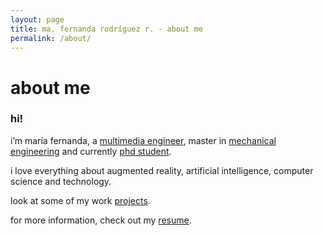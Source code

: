 ```yaml
---
layout: page
title: ma. fernanda rodríguez r. - about me
permalink: /about/
---
```


# about me

### hi!

i’m maría fernanda, a [multimedia engineer](http://www.umng.edu.co/web/guest/programas-academicos/facultad-ingenieria/pregrados/ingenieria-multimedia), master in [mechanical engineering](https://www.fem.unicamp.br/index.php/pt-br/academico/pos-graduacao) and currently [phd student](http://www.fee.unicamp.br/node/25).

i love everything about augmented reality, artificial intelligence, computer science and technology.

look at some of my work [projects](/post).

for more information, check out my [resume](/assets/resume_mafernandarodriguezr.pdf).
